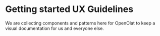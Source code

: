 # Getting started UX Guidelines

We are collecting components and patterns here for OpenOlat to keep a visual documentation for us and everyone else.


